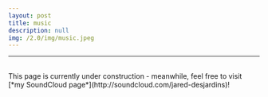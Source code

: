 ```yaml
---
layout: post
title: music
description: null
img: /2.0/img/music.jpeg
---
```


***
<br>
This page is currently under construction - meanwhile, feel free to visit [*my SoundCloud page*](http://soundcloud.com/jared-desjardins)!
